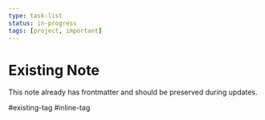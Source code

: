 ```yaml
---
type: task-list
status: in-progress
tags: [project, important]
---
```

# Existing Note

This note already has frontmatter and should be preserved during updates.

#existing-tag #inline-tag